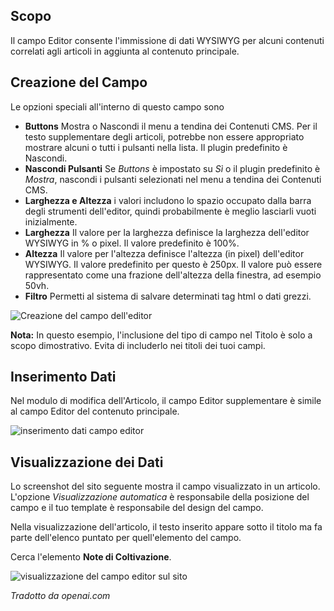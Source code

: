 <!-- Filename: J3.x:Adding_custom_fields/Editor_Field / Display title: Campo dell'editor -->

## Scopo

Il campo Editor consente l'immissione di dati WYSIWYG per alcuni contenuti correlati agli articoli in aggiunta al contenuto principale.


## Creazione del Campo

Le opzioni speciali all'interno di questo campo sono

- **Buttons** Mostra o Nascondi il menu a tendina dei Contenuti CMS. Per il testo supplementare degli articoli, potrebbe non essere appropriato mostrare alcuni o tutti i pulsanti nella lista. Il plugin predefinito è Nascondi.
- **Nascondi Pulsanti** Se *Buttons* è impostato su *Sì* o il plugin predefinito è *Mostra*, nascondi i pulsanti selezionati nel menu a tendina dei Contenuti CMS.
- **Larghezza e Altezza** i valori includono lo spazio occupato dalla barra degli strumenti dell'editor, quindi probabilmente è meglio lasciarli vuoti inizialmente.
- **Larghezza** Il valore per la larghezza definisce la larghezza dell'editor WYSIWYG in % o pixel. Il valore predefinito è 100%.
- **Altezza** Il valore per l'altezza definisce l'altezza (in pixel) dell'editor WYSIWYG. Il valore predefinito per questo è 250px. Il valore può essere rappresentato come una frazione dell'altezza della finestra, ad esempio 50vh.
- **Filtro** Permetti al sistema di salvare determinati tag html o dati grezzi.

![Creazione del campo dell'editor](../../../en/images/fields/fields-editor-edit.png)

**Nota:** In questo esempio, l'inclusione del tipo di campo nel Titolo è solo a scopo dimostrativo. Evita di includerlo nei titoli dei tuoi campi.

## Inserimento Dati

Nel modulo di modifica dell'Articolo, il campo Editor supplementare è simile al campo Editor del contenuto principale.

![inserimento dati campo editor](../../../en/images/fields/fields-editor-data-entry.png)


## Visualizzazione dei Dati

Lo screenshot del sito seguente mostra il campo visualizzato in un articolo. L'opzione *Visualizzazione automatica* è responsabile della posizione del campo e il tuo template è responsabile del design del campo.

Nella visualizzazione dell'articolo, il testo inserito appare sotto il titolo ma fa parte dell'elenco puntato per quell'elemento del campo.

Cerca l'elemento **Note di Coltivazione**.

![visualizzazione del campo editor sul sito](../../../en/images/fields/fields-editor-site.png)

*Tradotto da openai.com*

